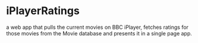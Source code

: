 iPlayerRatings
==============

a web app that pulls the current movies on BBC iPlayer, fetches ratings for those movies from the Movie database and presents it in a single page app.
